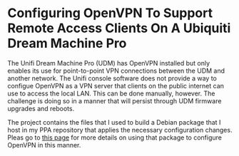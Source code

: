 # Configuring OpenVPN To Support Remote Access Clients On A Ubiquiti Dream Machine Pro

The Unifi Dream Machine Pro (UDM) has OpenVPN installed but only enables its use for point-to-point VPN connections between the UDM and another network. The Unifi console software does not provide a way to configue OpenVPN as a VPN server that clients on the public internet can use to access the local LAN. This can be done manually, however. The challenge is doing so in a manner that will persist through UDM firmware upgrades and reboots.

The project contains the files that I used to build a Debian package that I host in my PPA repository that applies the necessary configuration changes.   Pleas go to [this page](file:///home/dlk/src/udm-hacks/ppa/openvpn-udm.html) for more details on using that package to configure OpenVPN in this manner.
